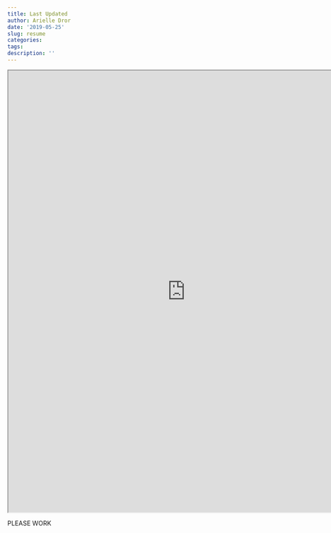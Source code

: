 ```yaml
---
title: Last Updated
author: Arielle Dror
date: '2019-05-25'
slug: resume
categories:
tags:
description: ''
--- 
```

<html>
<iframe src="https://drive.google.com/file/d/1DW1yo7vZ20imqkqjzhBRTkwroD1-YasI/preview" width="800" height="1000blo"></iframe>
</html>

PLEASE WORK